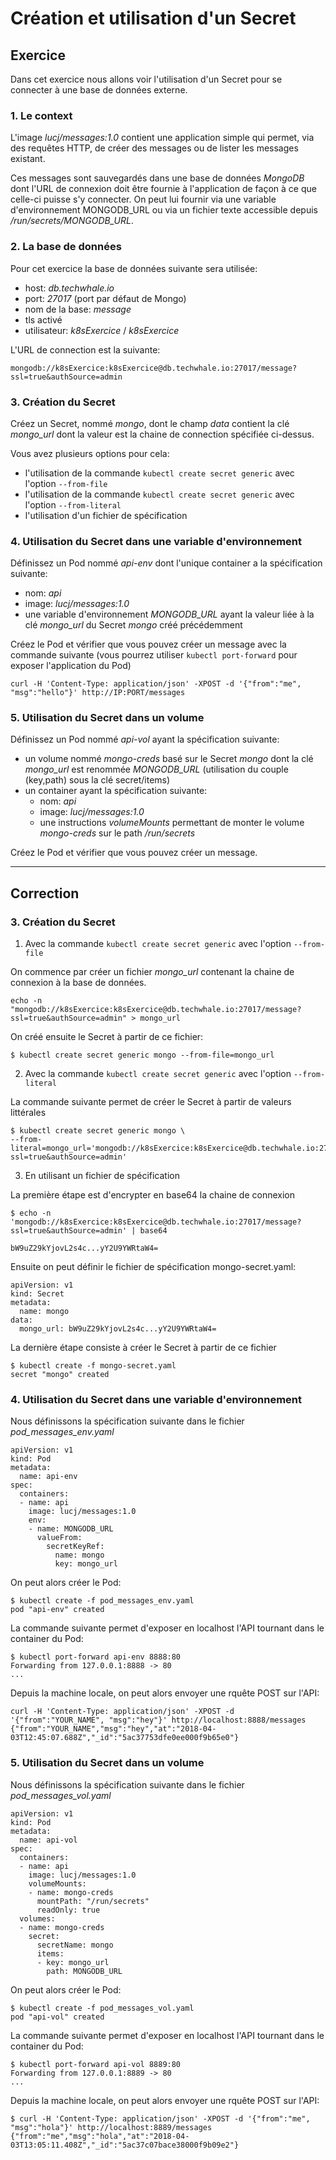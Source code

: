 # Création et utilisation d'un Secret

## Exercice

Dans cet exercice nous allons voir l'utilisation d'un Secret pour se connecter à une base de données externe.

### 1. Le context

L'image *lucj/messages:1.0* contient une application simple qui permet, via des requêtes HTTP, de créer des messages ou de lister les messages existant.

Ces messages sont sauvegardés dans une base de données *MongoDB* dont l'URL de connexion doit être fournie à l'application de façon à ce que celle-ci puisse s'y connecter. On peut lui fournir via une variable d'environnement MONGODB_URL ou via un fichier texte accessible depuis */run/secrets/MONGODB_URL*.

### 2. La base de données

Pour cet exercice la base de données suivante sera utilisée:
- host: *db.techwhale.io*
- port: *27017* (port par défaut de Mongo)
- nom de la base: *message*
- tls activé
- utilisateur: *k8sExercice* / *k8sExercice*

L'URL de connection est la suivante:

```
mongodb://k8sExercice:k8sExercice@db.techwhale.io:27017/message?ssl=true&authSource=admin
```

### 3. Création du Secret

Créez un Secret, nommé *mongo*, dont le champ *data* contient la clé *mongo_url* dont la valeur est la chaine de connection spécifiée ci-dessus.

Vous avez plusieurs options pour cela:
- l'utilisation de la commande `kubectl create secret generic` avec l'option `--from-file`
- l'utilisation de la commande `kubectl create secret generic` avec l'option `--from-literal`
- l'utilisation d'un fichier de spécification

### 4. Utilisation du Secret dans une variable d'environnement

Définissez un Pod nommé *api-env* dont l'unique container a la spécification suivante:
- nom: *api*
- image: *lucj/messages:1.0*
- une variable d'environnement *MONGODB_URL* ayant la valeur liée à la clé *mongo_url* du Secret *mongo* créé précédemment

Créez le Pod et vérifier que vous pouvez créer un message avec la commande suivante (vous pourrez utiliser `kubectl port-forward` pour exposer l'application du Pod)

```
curl -H 'Content-Type: application/json' -XPOST -d '{"from":"me", "msg":"hello"}' http://IP:PORT/messages
```

### 5. Utilisation du Secret dans un volume

Définissez un Pod nommé *api-vol* ayant la spécification suivante:
- un volume nommé *mongo-creds* basé sur le Secret *mongo* dont la clé *mongo_url* est renommée *MONGODB_URL* (utilisation du couple (key,path) sous la clé secret/items)
- un container ayant la spécification suivante:
  - nom: *api*
  - image: *lucj/messages:1.0*
  - une instructions *volumeMounts* permettant de monter le volume *mongo-creds* sur le path */run/secrets*

Créez le Pod et vérifier que vous pouvez créer un message.

---

## Correction

### 3. Création du Secret

1. Avec la commande `kubectl create secret generic` avec l'option `--from-file`

On commence par créer un fichier *mongo_url* contenant la chaine de connexion à la base de données.

```
echo -n "mongodb://k8sExercice:k8sExercice@db.techwhale.io:27017/message?ssl=true&authSource=admin" > mongo_url
```

On créé ensuite le Secret à partir de ce fichier:

```
$ kubectl create secret generic mongo --from-file=mongo_url
```

2. Avec la commande `kubectl create secret generic` avec l'option `--from-literal`

La commande suivante permet de créer le Secret à partir de valeurs littérales

```
$ kubectl create secret generic mongo \
--from-literal=mongo_url='mongodb://k8sExercice:k8sExercice@db.techwhale.io:27017/message?ssl=true&authSource=admin'
```

3. En utilisant un fichier de spécification

La première étape est d'encrypter en base64 la chaine de connexion

```
$ echo -n 'mongodb://k8sExercice:k8sExercice@db.techwhale.io:27017/message?ssl=true&authSource=admin' | base64

bW9uZ29kYjovL2s4c...yY2U9YWRtaW4=
```

Ensuite on peut définir le fichier de spécification mongo-secret.yaml:

```
apiVersion: v1
kind: Secret
metadata:
  name: mongo
data:
  mongo_url: bW9uZ29kYjovL2s4c...yY2U9YWRtaW4=
```

La dernière étape consiste à créer le Secret à partir de ce fichier

```
$ kubectl create -f mongo-secret.yaml
secret "mongo" created
```

### 4. Utilisation du Secret dans une variable d'environnement

Nous définissons la spécification suivante dans le fichier *pod_messages_env.yaml*

```
apiVersion: v1
kind: Pod
metadata:
  name: api-env
spec:
  containers:
  - name: api
    image: lucj/messages:1.0
    env:
    - name: MONGODB_URL
      valueFrom:
        secretKeyRef:
          name: mongo
          key: mongo_url
```

On peut alors créer le Pod:

```
$ kubectl create -f pod_messages_env.yaml
pod "api-env" created
```

La commande suivante permet d'exposer en localhost l'API tournant dans le container du Pod:

```
$ kubectl port-forward api-env 8888:80
Forwarding from 127.0.0.1:8888 -> 80
...
```

Depuis la machine locale, on peut alors envoyer une rquête POST sur l'API:

```
curl -H 'Content-Type: application/json' -XPOST -d '{"from":"YOUR_NAME", "msg":"hey"}' http://localhost:8888/messages
{"from":"YOUR_NAME","msg":"hey","at":"2018-04-03T12:45:07.688Z","_id":"5ac37753dfe0ee000f9b65e0"}
```

### 5. Utilisation du Secret dans un volume

Nous définissons la spécification suivante dans le fichier *pod_messages_vol.yaml*

```
apiVersion: v1
kind: Pod
metadata:
  name: api-vol
spec:
  containers:
  - name: api
    image: lucj/messages:1.0
    volumeMounts:
    - name: mongo-creds
      mountPath: "/run/secrets"
      readOnly: true
  volumes:
  - name: mongo-creds
    secret:
      secretName: mongo
      items:
      - key: mongo_url
        path: MONGODB_URL
```

On peut alors créer le Pod:

```
$ kubectl create -f pod_messages_vol.yaml
pod "api-vol" created
```

La commande suivante permet d'exposer en localhost l'API tournant dans le container du Pod:

```
$ kubectl port-forward api-vol 8889:80
Forwarding from 127.0.0.1:8889 -> 80
...
```

Depuis la machine locale, on peut alors envoyer une rquête POST sur l'API:

```
$ curl -H 'Content-Type: application/json' -XPOST -d '{"from":"me", "msg":"hola"}' http://localhost:8889/messages
{"from":"me","msg":"hola","at":"2018-04-03T13:05:11.408Z","_id":"5ac37c07bace38000f9b09e2"}
```
